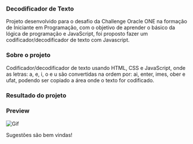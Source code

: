 ### Decodificador de Texto

Projeto desenvolvido para o desafio da Challenge Oracle ONE na formação de Iniciante em Programação, com o objetivo de aprender o básico da lógica de programação e JavaScript, foi proposto fazer um codificador/decodificador de texto com Javascript.

### Sobre o projeto

Codificador/decodificador de texto usando HTML, CSS e JavaScript, onde as letras: a, e, i, o e u são convertidas na ordem por: ai, enter, imes, ober e ufat, podendo ser copiado a área onde o texto for codificado.

### Resultado do projeto

### Preview
![Gif](imgs/Decodificador-de-texto.gif)


Sugestões são bem vindas!
